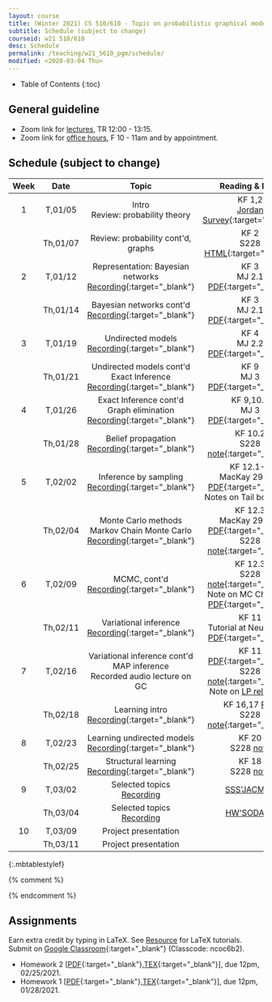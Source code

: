 ```yaml
---
layout: course
title: (Winter 2021) CS 510/610 - Topic on probabilistic graphical models 
subtitle: Schedule (subject to change)
courseid: w21 510/610
desc: Schedule
permalink: /teaching/w21_5610_pgm/schedule/
modified: <2020-03-04 Thu>
---
```


* Table of Contents
{:toc}

## General guideline
* Zoom link for [lectures](https://pdx.zoom.us/j/84402610802?pwd=T1RZOVRaZXpDcmVObktvcmd2b205QT09), TR 12:00 - 13:15. 
* Zoom link for [office hours](https://pdx.zoom.us/j/88237483669?pwd=LzEveUtKVG96ZXRuVVZTWDY2a0Judz09), F 10 - 11am and by appointment.

## Schedule (subject to change)

| Week | Date  | Topic | Reading & Note |
|:-----:| :---------: |:----------:|:-----:|
|1| T,01/05  | Intro <br> Review: probability theory <br>  | KF 1,2 <br> [Jordan Survey](https://projecteuclid.org/euclid.ss/1089808279){:target="_blank"} |
|| Th,01/07 | Review: probability cont'd, graphs | KF 2 <br> S228 [HTML](https://ermongroup.github.io/cs228-notes/preliminaries/probabilityreview/){:target="_blank"} |
|2| T,01/12 |  Representation: Bayesian networks <br> [Recording](https://pdx.zoom.us/rec/share/7gMJi75YUEv1VfmNPLmAoDwI4xrc_rLdbV7LlnnROIDGouhH4e1K0Q0WBmCoCE5u.bf61YsI3rH51VHET){:target="_blank"} | KF 3 <br> MJ 2.1 [PDF](https://people.eecs.berkeley.edu/~jordan/prelims/chapter2.pdf){:target="_blank"} | 
|| Th,01/14 | Bayesian networks cont'd <br> [Recording](https://pdx.zoom.us/rec/share/HJDSO8tAXOZRAD56BCzwMFtxKXP2w8Vii6Az8cv97o5iYTI0s6f64_WqaTeyFUxm.q9ryZ9DNur_09wlO){:target="_blank"} | KF 3 <br> MJ 2.1 [PDF](https://people.eecs.berkeley.edu/~jordan/prelims/chapter2.pdf){:target="_blank"} | 
|3| T,01/19| Undirected models <br> [Recording](https://pdx.zoom.us/rec/share/H1eyFm_apSCwb-TAu5bKaHJkaJlDStH9oyL_SXASIFHHMM75gAygBf5PsPUFAUd1.APk5QM35bFxOuE3Q){:target="_blank"}  | KF 4 <br> MJ 2.2 [PDF](https://people.eecs.berkeley.edu/~jordan/prelims/chapter2.pdf){:target="_blank"} |
|| Th,01/21 | Undirected models cont'd <br> Exact Inference <br> [Recording](https://pdx.zoom.us/rec/share/P8hIMl1GDQGEjPLU2fztyc0VzbkLisFPPkUcNDXz54rUtcIrtLyP6Q6xh5_-tadF.qHTji6plKqvwqyEe){:target="_blank"} | KF 9 <br> MJ 3 [PDF](https://people.eecs.berkeley.edu/~jordan/prelims/chapter3.pdf){:target="_blank"} |
|4| T,01/26 | Exact Inference cont'd <br> Graph elimination [Recording](https://pdx.zoom.us/rec/share/bvxOcWx5wnrheszQTWvVcnLnCqtHpY2nnZ6TkXGe1Dli7rEl3x4R-dR8KAMmgiAZ.qTJpAp9hNnM6rYgT){:target="_blank"} | KF 9,10.2 <br> MJ 3 [PDF](https://people.eecs.berkeley.edu/~jordan/prelims/chapter3.pdf){:target="_blank"} <br> |
|| Th,01/28 | Belief propagation  <br> [Recording](https://pdx.zoom.us/rec/share/F8taxxshuz-_wHJ6eCkkYZ38cp2cxawov-FLQwlo-xokMmCGy6meVHH1AISkr0kj.9hqxyiYq0dXVuu5p){:target="_blank"} | KF 10.2 <br> S228 [note](https://ermongroup.github.io/cs228-notes/inference/jt/){:target="_blank"}|
|5| T,02/02 | Inference by sampling [Recording](https://pdx.zoom.us/rec/share/6e3YhMI0AFMDC7PAYAv9vSzA-BOMP4r9Pax6FUoeGJDc-oCEG-QSudRbCNuyD5FB.5mxctYTvGTXGb3sq){:target="_blank"} | KF 12.1-2 <br> MacKay 29.1-3 [PDF](http://www.inference.phy.cam.ac.uk/itprnn/book.pdf#page=368){:target="_blank"} <br> Notes on Tail bounds [I](https://cs-people.bu.edu/sofya/cs537/Slides/CS537-Lec9.pdf) [II](https://cs-people.bu.edu/sofya/cs537/Slides/CS537-Lec10.pdf) |
|| Th,02/04 | Monte Carlo methods <br> Markov Chain Monte Carlo <br> [Recording](https://pdx.zoom.us/rec/share/lWL-kv8lHLkAr-zmovy0yR8T675snbjRuD2cEzm0gtwJUCiveRg4lDhqxhgg2zXL.NtVdAfMvxn8kA8uq){:target="_blank"} | KF 12.3 <br> MacKay 29.4-6 [PDF](http://www.inference.phy.cam.ac.uk/itprnn/book.pdf#page=368){:target="_blank"} S228 [note](https://ermongroup.github.io/cs228-notes/inference/sampling/){:target="_blank"}|
|6| T,02/09| MCMC, cont'd <br> [Recording](https://pdx.zoom.us/rec/share/gJ2FbgXR4ClTZ-GSazxXFKZMDAGwOLa06ZLc-qJ15jB3YmIL-Uc4pLo5CH-qsptT.mifM6rwbZP2X49pg){:target="_blank"}| KF 12.3 <br> S228 [note](https://ermongroup.github.io/cs228-notes/inference/sampling/){:target="_blank"} <br> Note on MC Chapter 6 [PDF](https://www.cs.princeton.edu/~arora/pubs/toolkit.pdf){:target="_blank"} |
||Th,02/11| Variational inference <br> [Recording](https://pdx.zoom.us/rec/share/ZwFt25Q8L2Ld39uyFu9jK6gXSAOpbKgRn3lEx-GuoE1dDUiKH0-gPgOitXS2yl0r._3xcDa9H4z4NHFH3){:target="_blank"} | KF 11 <br> Tutorial at NeurIPS'16 [PDF](https://media.nips.cc/Conferences/2016/Slides/6199-Slides.pdf){:target="_blank"} |
|7| T,02/16 | Variational inference cont'd <br> MAP inference <br> Recorded audio lecture on GC | KF 11 [PDF](http://www.cs.cmu.edu/~epxing/Class/10708-17/readings/Ch11.pdf){:target="_blank"} <br> S228 [note](https://ermongroup.github.io/cs228-notes/inference/map/){:target="_blank"} <br> Note on [LP relaxation](https://www2.cs.duke.edu/courses/fall15/compsci532/scribe_notes/lec13.pdf) |
|| Th,02/18 | Learning intro <br> [Recording](https://pdx.zoom.us/rec/share/k8axrA6K41FxKltXrZvL1bj8TD7PDpJFCGBNlBfG_YDvNFAehxz1OkzEHSzF_xXt.LL1Z3S_MJnReLVcb){:target="_blank"} | KF 16,17  [PDF](http://www.cs.cmu.edu/~epxing/Class/10708-17/readings/Ch17.1-17.4.pdf) <br> S228 [note](https://ermongroup.github.io/cs228-notes/learning/directed/){:target="_blank"} |
|8| T,02/23 | Learning undirected models  <br> [Recording](https://pdx.zoom.us/rec/share/CoEcqsLWEX8SJb_NqVk391W3mqnxumT1pyo4pemEY4u4MsKB9f0D0D3kLocAwVZD._Z9I1NoxA8Br-2ss){:target="_blank"} | KF 20 <br> S228 [note](https://ermongroup.github.io/cs228-notes/learning/undirected/) |
|| Th,02/25| Structural learning <br> [Recording](){:target="_blank"} | KF 18 <br> S228 [note](https://ermongroup.github.io/cs228-notes/learning/structure/) |
|9| T,03/02 | Selected topics <br> [Recording](https://pdx.zoom.us/rec/share/RUgRSGcg6MPqwQc_dZkXmwRgafZAPpdqIfOPxeAnRO6nHfmwjeIePChNJ03J7Kou.hI-gmGWtaKDHtJlu) | [SSS'JACM09](https://arxiv.org/abs/cs/0612058) |
|| Th,03/04 | Selected topics <br> [Recording](https://pdx.zoom.us/rec/share/81zXTLeiB6lisFDWnBbAYqjhJVH-7l9mdDgUTXnpXVdpIvTXzpyMyi-2-RwHlmGe.F1acgMsP5jywMz9a) | [HW'SODA20](https://epubs.siam.org/doi/abs/10.1137/1.9781611975994.12) |
|10| T,03/09| Project presentation | |
|| Th,03/11| Project presentation | |
{:.mbtablestylef}

{% comment %}

{% endcomment %}
## Assignments

Earn extra credit by typing in LaTeX. See [Resource]({{base}}/teaching/w21_5864_alg/resource/) for LaTeX tutorials. Submit on [Google Classroom](https://classroom.google.com/c/MjU1MTE1MjU4MDI3?cjc=ncoc6b2){:target="_blank"} (Classcode: ncoc6b2).
*  Homework 2
   [[PDF]({{base}}/teaching/w21_5610_pgm/w21_pgm_hw2.pdf){:target="_blank"},[TEX]({{base}}/teaching/w21_5610_alg/w21_pgm_hw2.tex){:target="_blank"}],
   due 12pm, 02/25/2021. 
*  Homework 1
   [[PDF]({{base}}/teaching/w21_5610_pgm/w21_pgm_hw1.pdf){:target="_blank"},[TEX]({{base}}/teaching/w21_5610_alg/w21_pgm_hw1.tex){:target="_blank"}],
   due 12pm, 01/28/2021. 
